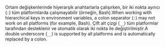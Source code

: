 <span data-ttu-id="6f6e3-101">Ortam değişkenlerinde hiyerarşik anahtarlarla çalışırken, bir iki nokta ayırıcı (`:`) tüm platformlarda çalışmayabilir (örneğin, Bash).</span><span class="sxs-lookup"><span data-stu-id="6f6e3-101">When working with hierarchical keys in environment variables, a colon separator (`:`) may not work on all platforms (for example, Bash).</span></span> <span data-ttu-id="6f6e3-102">Çift alt çizgi (`__`) tüm platformlar tarafından desteklenir ve otomatik olarak iki nokta ile değiştirilmiştir.</span><span class="sxs-lookup"><span data-stu-id="6f6e3-102">A double underscore (`__`) is supported by all platforms and is automatically replaced by a colon.</span></span>
